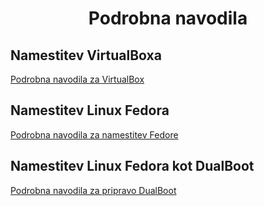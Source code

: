<h1 align="center"> Podrobna navodila</h1>

## Namestitev VirtualBoxa
[Podrobna navodila za VirtualBox](./VirtualBox.md)

## Namestitev Linux Fedora
[Podrobna navodila za namestitev Fedore](./Fedora.md)

## Namestitev Linux Fedora kot DualBoot
[Podrobna navodila za pripravo DualBoot](./podrobna-navodila/Dual-boot.md)
